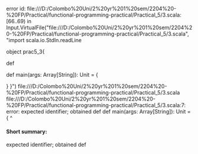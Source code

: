 error id: file:///D:/Colombo%20Uni/2%20yr%201%20sem/2204%20-%20FP/Practical/functional-programming-practical/Practical_5/3.scala:[66..69) in Input.VirtualFile("file:///D:/Colombo%20Uni/2%20yr%201%20sem/2204%20-%20FP/Practical/functional-programming-practical/Practical_5/3.scala", "import scala.io.StdIn.readLine

object prac5_3{

   def

   def main(args: Array[String]): Unit = {

   }
}")
file:///D:/Colombo%20Uni/2%20yr%201%20sem/2204%20-%20FP/Practical/functional-programming-practical/Practical_5/3.scala
file:///D:/Colombo%20Uni/2%20yr%201%20sem/2204%20-%20FP/Practical/functional-programming-practical/Practical_5/3.scala:7: error: expected identifier; obtained def
   def main(args: Array[String]): Unit = {
   ^
#### Short summary: 

expected identifier; obtained def